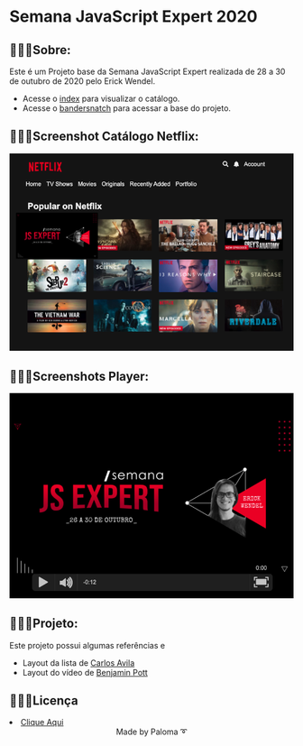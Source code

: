 # Semana JavaScript Expert 2020

## 👩🏽‍💻Sobre:
Este é um Projeto base da Semana JavaScript Expert realizada de 28 a 30 de outubro de 2020 pelo Erick Wendel.
- Acesse o [index](./public/index/index.html) para visualizar o catálogo.
- Acesse o [bandersnatch](./public/bandersnatch/index.html) para acessar a base do projeto.

## 👩🏽‍💻Screenshot Catálogo Netflix:

![titulos](./prints/titulos.png)

## 👩🏽‍💻Screenshots Player:

![titulos](./prints/demo.png)

## 👩🏽‍💻Projeto:

Este projeto possui algumas referências e 
- Layout da lista de [Carlos Avila](https://codepen.io/cb2307/pen/XYxyeY)
- Layout do vídeo de [Benjamin Pott](https://codepen.io/benjipott/pen/JELELN)

## 👩🏽‍💻Licença

<li><a href="https://github.com/palomavila/js-expert/blob/main/LICENSE">Clique Aqui</a></li>

<div align="center">
Made by Paloma ➰</p>

